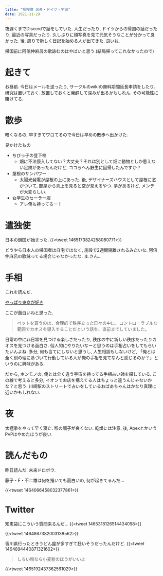 ```yaml
---
title: "探検隊 お外・ドイツ・宇宙"
date: 2021-11-29
---
```


夜遅くまでDiscordで話をしていた. 人生だったり, ドイツからの帰国の話だったり, 最近の写真だったり. 久しぶりに顔写真を見て元気そうなことが分かって良かった. 後, 周りで新しく日記を始める人が出てきた. 良いね.

帰国前に阿倍仲麻呂の歌詠むのはやばいと思う.(結局帰ってこれなかったので)

# 起きて
お昼前. 今日はメールを送ったり, サークルのwikiの無料期間延長申請をしたり. 研究は置いておく. 放置しておくと発酵して深みが出るかもしれん. その可能性に賭けてる.

# 散歩
暗くなるの, 早すぎてワロてるので今日は早めの散歩へ出かけた. 

見かけたもの

- ちびっ子の登下校
  - 畑に不法侵入してない？大丈夫？それは別として畑に動物としか思えない足跡があったんだけど, ココらへん野生に回帰したんですか？
- 屋根のサンパワー
  - 太陽光発電が屋根の上にあった. 後, デザイナーズハウスとして屋根に窓がついて, 部屋から真上を見ると空が見えるやつ. 夢があるけど, メンテが大変らしい.
- 女学生のセーラー服
  - アレ俺も持ってるー！

# 遣独使
日本の鎖国が始まった. 
{{<tweet 1465173824258080771>}}

どうやら日本人の帰国者は自宅ではなく, 施設で2週間隔離されるみたいな. 阿倍仲麻呂の歌詠ってる場合じゃなかったな. ま.さん...

# 手相
これを読んだ.

[やっぱり東京が好き](https://room.commmon.jp/5842/)

ここが面白いねと思った.

> ペットを買うのは、合理的で秩序立った日々の中に、コントローラブルな範囲でカオスを導入することだという話を、直前までしていました。

日常の中に非日常を見つける楽しさだったり, 秩序の中に新しい秩序だったりカオスを見つける面白さ. 個人的にやりたいなーと思うのは手相占いをしてもらいたいんよね. 多分, 何も当てにしないと思うし, 人生相談もしないけど, 「俺とは全く別の理に基づいて行動している人が俺の手相を見てなんと感じるのか？」というのに興味がある.

だから, ホンモノの, 俺とは全く違う宇宙を持ってる手相占い師を探している. この線で考えると多分, イオンでお店を構えてる人はちょっと違うんじゃないかな？と思う. 川崎駅のストリートで占いをしているおばあちゃんはかなり真理に近いかもしれない.


# 夜
太極拳をやって早く寝た. 喉の調子が良くない. 乾燥には注意. 後, ApexとかいうPvPはやめたほうが良い.
# 読んだもの

昨日読んだ. 未来ドロボウ.

藤子・F・不二雄は何を描いても面白いの, 何が起きてるんだ...

{{<tweet 1464066458032377861>}}


# Twitter
知恵袋にこういう質問来るんだ...
{{<tweet 1465318126514434058>}}


{{<tweet 1464867382003138562>}}

香川県行ったときうどん屋が多すぎて狂いそうだったんだけど.
{{<tweet 1464894440871321602>}}

> しろい粉なら小麦粉のほうがいいよ

{{<tweet 1465192437362561029>}}